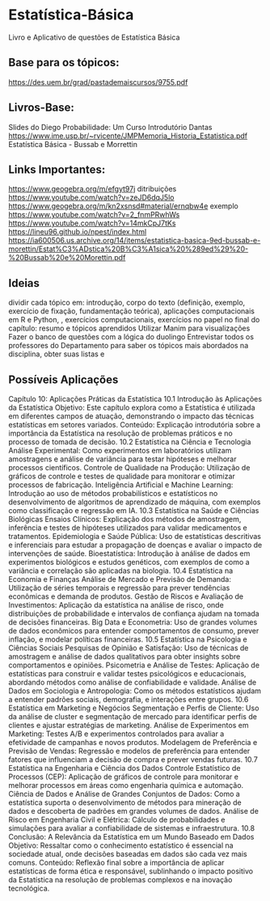 # Estatística-Básica
Livro e Aplicativo de questões de Estatística Básica

## Base para os tópicos:
https://des.uem.br/grad/pastademaiscursos/9755.pdf

## Livros-Base:
Slides do Diego
Probabilidade: Um Curso Introdutório Dantas
https://www.ime.usp.br/~rvicente/JMPMemoria_Historia_Estatistica.pdf
Estatística Básica - Bussab e Morrettin

## Links Importantes:

https://www.geogebra.org/m/efgyt97j ditribuições
https://www.youtube.com/watch?v=zeJD6dqJ5lo
https://www.geogebra.org/m/kn2xsnsd#material/ernqbw4e exemplo
https://www.youtube.com/watch?v=2_fnmPRwhWs
https://www.youtube.com/watch?v=14mkCpJ7tKs
https://lineu96.github.io/npest/index.html
https://ia600506.us.archive.org/14/items/estatistica-basica-9ed-bussab-e-morettin/Estat%C3%ADstica%20B%C3%A1sica%20%289ed%29%20-%20Bussab%20e%20Morettin.pdf

## Ideias

dividir cada tópico em: introdução, corpo do texto (definição, exemplo, exercício de fixação, fundamentação teórica), aplicações computacionais em R e Python, , exercícios computacionais, exercícios no papel
no final do capítulo: resumo e tópicos aprendidos
Utilizar Manim para visualizações
Fazer o banco de questões com a lógica do duolingo
Entrevistar todos os professores do Departamento para saber os tópicos mais abordados na disciplina, obter suas listas e 

## Possíveis Aplicações

Capítulo 10: Aplicações Práticas da Estatística
10.1 Introdução às Aplicações da Estatística
Objetivo: Este capítulo explora como a Estatística é utilizada em diferentes campos de atuação, demonstrando o impacto das técnicas estatísticas em setores variados.
Conteúdo: Explicação introdutória sobre a importância da Estatística na resolução de problemas práticos e no processo de tomada de decisão.
10.2 Estatística na Ciência e Tecnologia
Análise Experimental: Como experimentos em laboratórios utilizam amostragens e análise de variância para testar hipóteses e melhorar processos científicos.
Controle de Qualidade na Produção: Utilização de gráficos de controle e testes de qualidade para monitorar e otimizar processos de fabricação.
Inteligência Artificial e Machine Learning: Introdução ao uso de métodos probabilísticos e estatísticos no desenvolvimento de algoritmos de aprendizado de máquina, com exemplos como classificação e regressão em IA.
10.3 Estatística na Saúde e Ciências Biológicas
Ensaios Clínicos: Explicação dos métodos de amostragem, inferência e testes de hipóteses utilizados para validar medicamentos e tratamentos.
Epidemiologia e Saúde Pública: Uso de estatísticas descritivas e inferenciais para estudar a propagação de doenças e avaliar o impacto de intervenções de saúde.
Bioestatística: Introdução à análise de dados em experimentos biológicos e estudos genéticos, com exemplos de como a variância e correlação são aplicadas na biologia.
10.4 Estatística na Economia e Finanças
Análise de Mercado e Previsão de Demanda: Utilização de séries temporais e regressão para prever tendências econômicas e demanda de produtos.
Gestão de Riscos e Avaliação de Investimentos: Aplicação da estatística na análise de risco, onde distribuições de probabilidade e intervalos de confiança ajudam na tomada de decisões financeiras.
Big Data e Econometria: Uso de grandes volumes de dados econômicos para entender comportamentos de consumo, prever inflação, e modelar políticas financeiras.
10.5 Estatística na Psicologia e Ciências Sociais
Pesquisas de Opinião e Satisfação: Uso de técnicas de amostragem e análise de dados qualitativos para obter insights sobre comportamentos e opiniões.
Psicometria e Análise de Testes: Aplicação de estatísticas para construir e validar testes psicológicos e educacionais, abordando métodos como análise de confiabilidade e validade.
Análise de Dados em Sociologia e Antropologia: Como os métodos estatísticos ajudam a entender padrões sociais, demografia, e interações entre grupos.
10.6 Estatística em Marketing e Negócios
Segmentação e Perfis de Cliente: Uso da análise de cluster e segmentação de mercado para identificar perfis de clientes e ajustar estratégias de marketing.
Análise de Experimentos em Marketing: Testes A/B e experimentos controlados para avaliar a efetividade de campanhas e novos produtos.
Modelagem de Preferência e Previsão de Vendas: Regressão e modelos de preferência para entender fatores que influenciam a decisão de compra e prever vendas futuras.
10.7 Estatística na Engenharia e Ciência dos Dados
Controle Estatístico de Processos (CEP): Aplicação de gráficos de controle para monitorar e melhorar processos em áreas como engenharia química e automação.
Ciência de Dados e Análise de Grandes Conjuntos de Dados: Como a estatística suporta o desenvolvimento de métodos para mineração de dados e descoberta de padrões em grandes volumes de dados.
Análise de Risco em Engenharia Civil e Elétrica: Cálculo de probabilidades e simulações para avaliar a confiabilidade de sistemas e infraestrutura.
10.8 Conclusão: A Relevância da Estatística em um Mundo Baseado em Dados
Objetivo: Ressaltar como o conhecimento estatístico é essencial na sociedade atual, onde decisões baseadas em dados são cada vez mais comuns.
Conteúdo: Reflexão final sobre a importância de aplicar estatísticas de forma ética e responsável, sublinhando o impacto positivo da Estatística na resolução de problemas complexos e na inovação tecnológica.
